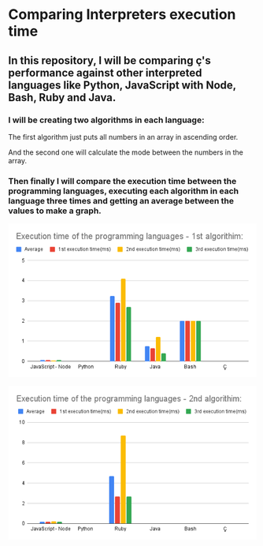 # Comparing Interpreters execution time

## In this repository, I will be comparing ç's performance against other interpreted languages like Python, JavaScript with Node, Bash, Ruby and Java.

### I will be creating two algorithms in each language:

The first algorithm just puts all numbers in an array in ascending order.

And the second one will calculate the mode between the numbers in the array.

### Then finally I will compare the execution time between the programming languages, executing each algorithm in each language three times and getting an average between the values to make a graph.

![first_graph](./src/graph1.png)



![second_graph](./src/graph2.png)
